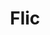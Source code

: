 ---
blog: https://flic.io/blog
codehost: https://github.com/https://github.com/50ButtonsEach/flic2-documentation
facebook: https://facebook.com/Flic.SmartButton
instagram: https://instagram.com/flicsmartbutton
logohandle: flicio
sort: flic
title: Flic
twitter: https://x.com/flicsmartbutton
website: https://flic.io/
---